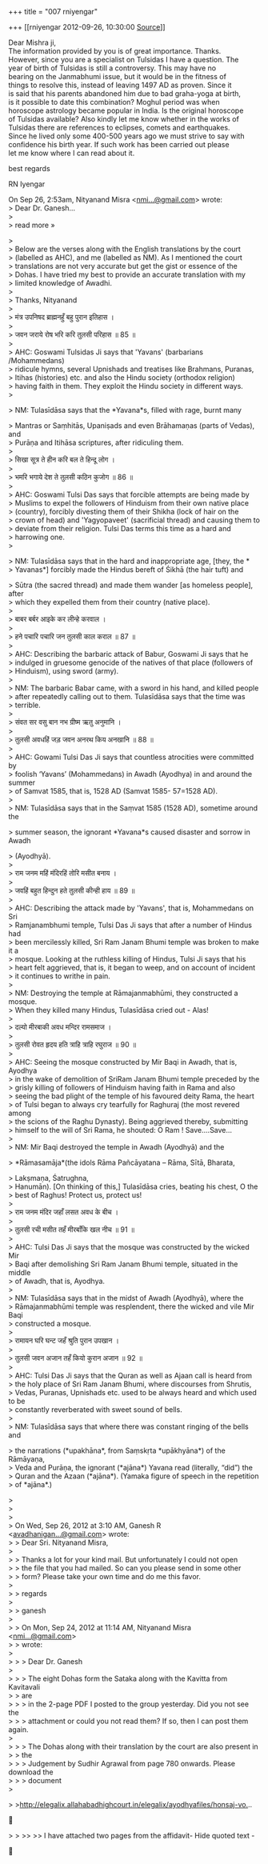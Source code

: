 +++
title = "007 rniyengar"

+++
[[rniyengar	2012-09-26, 10:30:00 [Source](https://groups.google.com/g/bvparishat/c/X9xQiS5HhUs)]]



Dear Mishra ji,  
The information provided by you is of great importance. Thanks.  
However, since you are a specialist on Tulsidas I have a question. The  
year of birth of Tulsidas is still a controversy. This may have no  
bearing on the Janmabhumi issue, but it would be in the fitness of  
things to resolve this, instead of leaving 1497 AD as proven. Since it  
is said that his parents abandoned him due to bad graha-yoga at birth,  
is it possible to date this combination? Moghul period was when  
horoscope astrology became popular in India. Is the original horoscope  
of Tulsidas available? Also kindly let me know whether in the works of  
Tulsidas there are references to eclipses, comets and earthquakes.  
Since he lived only some 400-500 years ago we must strive to say with  
confidence his birth year. If such work has been carried out please  
let me know where I can read about it.  
  
best regards  
  
RN Iyengar  
  
On Sep 26, 2:53am, Nityanand Misra \<[nmi...@gmail.com]()\> wrote:  
\> Dear Dr. Ganesh...  
\>  
\> read more »  

\>  
\> Below are the verses along with the English translations by the court  
\> (labelled as AHC), and me (labelled as NM). As I mentioned the court  
\> translations are not very accurate but get the gist or essence of the  
\> Dohas. I have tried my best to provide an accurate translation with my  
\> limited knowledge of Awadhi.  
\>  
\> Thanks, Nityanand  
\>  
\> मंत्र उपनिषद ब्राह्मनहुँ बहु पुरान इतिहास ।  
\>  
\> जवन जराये रोष भरि करि तुलसी परिहास ॥ 85 ॥  
\>  
\> AHC: Goswami Tulsidas Ji says that 'Yavans' (barbarians /Mohammedans)  
\> ridicule hymns, several Upnishads and treatises like Brahmans, Puranas,  
\> Itihas (histories) etc. and also the Hindu society (orthodox religion)  
\> having faith in them. They exploit the Hindu society in different ways.  
\>  

\> NM: Tulasīdāsa says that the \*Yavana\*s, filled with rage, burnt many  

\> Mantras or Saṃhitās, Upaniṣads and even Brāhamaṇas (parts of Vedas), and  
\> Purāṇa and Itihāsa scriptures, after ridiculing them.  
\>  
\> सिखा सूत्र ते हीन करि बल ते हिन्दू लोग ।  
\>  
\> भमरि भगाये देश ते तुलसी कठिन कुजोग ॥ 86 ॥  
\>  
\> AHC: Goswami Tulsi Das says that forcible attempts are being made by  
\> Muslims to expel the followers of Hinduism from their own native place  
\> (country), forcibly divesting them of their Shikha (lock of hair on the  
\> crown of head) and 'Yagyopaveet' (sacrificial thread) and causing them to  
\> deviate from their religion. Tulsi Das terms this time as a hard and  
\> harrowing one.  
\>  

\> NM: Tulasīdāsa says that in the hard and inappropriate age, \[they, the \*  
\> Yavanas\*\] forcibly made the Hindus bereft of Śikhā (the hair tuft) and  

\> Sūtra (the sacred thread) and made them wander \[as homeless people\], after  
\> which they expelled them from their country (native place).  
\>  
\> बाबर बर्बर आइके कर लीन्हे करवाल ।  
\>  
\> हने पचारि पचारि जन तुलसी काल कराल ॥ 87 ॥  
\>  
\> AHC: Describing the barbaric attack of Babur, Goswami Ji says that he  
\> indulged in gruesome genocide of the natives of that place (followers of  
\> Hinduism), using sword (army).  
\>  
\> NM: The barbaric Babar came, with a sword in his hand, and killed people  
\> after repeatedly calling out to them. Tulasīdāsa says that the time was  
\> terrible.  
\>  
\> संवत सर वसु बान नभ ग्रीष्म ऋतु अनुमानि ।  
\>  
\> तुलसी अवधहिं जड़ जवन अनरथ किय अनखानि ॥ 88 ॥  
\>  
\> AHC: Gowami Tulsi Das Ji says that countless atrocities were committed by  
\> foolish ‘Yavans’ (Mohammedans) in Awadh (Ayodhya) in and around the summer  
\> of Samvat 1585, that is, 1528 AD (Samvat 1585- 57=1528 AD).  
\>  
\> NM: Tulasīdāsa says that in the Saṃvat 1585 (1528 AD), sometime around the  

\> summer season, the ignorant \*Yavana\*s caused disaster and sorrow in Awadh  

\> (Ayodhyā).  
\>  
\> राम जनम महिं मंदिरहिं तोरि मसीत बनाय ।  
\>  
\> जवहिं बहुत हिन्दुन हते तुलसी कीन्ही हाय ॥ 89 ॥  
\>  
\> AHC: Describing the attack made by 'Yavans', that is, Mohammedans on Sri  
\> Ramjanambhumi temple, Tulsi Das Ji says that after a number of Hindus had  
\> been mercilessly killed, Sri Ram Janam Bhumi temple was broken to make it a  
\> mosque. Looking at the ruthless killing of Hindus, Tulsi Ji says that his  
\> heart felt aggrieved, that is, it began to weep, and on account of incident  
\> it continues to writhe in pain.  
\>  
\> NM: Destroying the temple at Rāmajanmabhūmi, they constructed a mosque.  
\> When they killed many Hindus, Tulasīdāsa cried out - Alas!  
\>  
\> दल्यो मीरबाकी अवध मन्दिर रामसमाज ।  
\>  
\> तुलसी रोवत हृदय हति त्राहि त्राहि रघुराज ॥ 90 ॥  
\>  
\> AHC: Seeing the mosque constructed by Mir Baqi in Awadh, that is, Ayodhya  
\> in the wake of demolition of SriRam Janam Bhumi temple preceded by the  
\> grisly killing of followers of Hinduism having faith in Rama and also  
\> seeing the bad plight of the temple of his favoured deity Rama, the heart  
\> of Tulsi began to always cry tearfully for Raghuraj (the most revered among  
\> the scions of the Raghu Dynasty). Being aggrieved thereby, submitting  
\> himself to the will of Sri Rama, he shouted: O Ram ! Save....Save...  
\>  
\> NM: Mir Baqi destroyed the temple in Awadh (Ayodhyā) and the  

\> \*Rāmasamāja\*(the idols Rāma Pañcāyatana – Rāma, Sītā, Bharata,  

\> Lakṣmaṇa, Śatrughna,  
\> Hanumān). \[On thinking of this,\] Tulasīdāsa cries, beating his chest, O the  
\> best of Raghus! Protect us, protect us!  
\>  
\> राम जनम मंदिर जहाँ लसत अवध के बीच ।  
\>  
\> तुलसी रची मसीत तहँ मीरबाँकि खल नीच ॥ 91 ॥  
\>  
\> AHC: Tulsi Das Ji says that the mosque was constructed by the wicked Mir  
\> Baqi after demolishing Sri Ram Janam Bhumi temple, situated in the middle  
\> of Awadh, that is, Ayodhya.  
\>  
\> NM: Tulasīdāsa says that in the midst of Awadh (Ayodhyā), where the  
\> Rāmajanmabhūmi temple was resplendent, there the wicked and vile Mir Baqi  
\> constructed a mosque.  
\>  
\> रामायन घरि घन्ट जहँ श्रुति पुरान उपखान ।  
\>  
\> तुलसी जवन अजान तहँ कियो कुरान अजान ॥ 92 ॥  
\>  
\> AHC: Tulsi Das Ji says that the Quran as well as Ajaan call is heard from  
\> the holy place of Sri Ram Janam Bhumi, where discourses from Shrutis,  
\> Vedas, Puranas, Upnishads etc. used to be always heard and which used to be  
\> constantly reverberated with sweet sound of bells.  
\>  
\> NM: Tulasīdāsa says that where there was constant ringing of the bells and  

\> the narrations (\*upakhāna\*, from Saṃskṛta \*upākhyāna\*) of the Rāmāyaṇa,  
\> Veda and Purāṇa, the ignorant (\*ajāna\*) Yavana read (literally, “did”) the  
\> Quran and the Azaan (\*ajāna\*). (Yamaka figure of speech in the repetition  
\> of \*ajāna\*.)  

\>  
\>  
\>  
\> On Wed, Sep 26, 2012 at 3:10 AM, Ganesh R \<[avadhanigan...@gmail.com]()\> wrote:  
\> \> Dear Sri. Nityanand Misra,  
\>  
\> \> Thanks a lot for your kind mail. But unfortunately I could not open  
\> \> the file that you had mailed. So can you please send in some other  
\> \> form? Please take your own time and do me this favor.  
\>  
\> \> regards  
\>  
\> \> ganesh  
\>  
\> \> On Mon, Sep 24, 2012 at 11:14 AM, Nityanand Misra \<[nmi...@gmail.com]()\>  
\> \> wrote:  
\>  
\> \> \> Dear Dr. Ganesh  
\>  
\> \> \> The eight Dohas form the Sataka along with the Kavitta from Kavitavali  
\> \> are  
\> \> \> in the 2-page PDF I posted to the group yesterday. Did you not see the  
\> \> \> attachment or could you not read them? If so, then I can post them again.  
\>  
\> \> \> The Dohas along with their translation by the court are also present in  
\> \> the  
\> \> \> Judgement by Sudhir Agrawal from page 780 onwards. Please download the  
\> \> \> document  
\>  

\> \><http://elegalix.allahabadhighcourt.in/elegalix/ayodhyafiles/honsaj-vo.>..  



\> \> \>\> \>\> I have attached two pages from the affidavit- Hide quoted text -  



